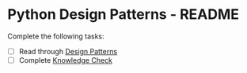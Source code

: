 # Python Design Patterns - README
Complete the following tasks:
- [ ] Read through [Design Patterns](design_patterns.md)
- [ ] Complete [Knowledge Check](knowledge_check.md)
